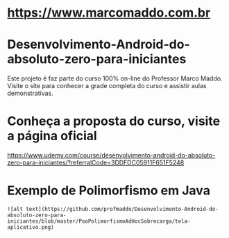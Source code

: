 https://www.marcomaddo.com.br
=============================

# Desenvolvimento-Android-do-absoluto-zero-para-iniciantes

Este projeto é faz parte do curso 100% on-line do Professor Marco Maddo.
Visite o site para conhecer a grade completa do curso e assistir aulas
demonstrativas.

# Conheça a proposta do curso, visite a página oficial

https://www.udemy.com/course/desenvolvimento-android-do-absoluto-zero-para-iniciantes/?referralCode=3DDFDC05911F651F5248

# Exemplo de Polimorfismo em Java

    ![alt text](https://github.com/profmaddo/Desenvolvimento-Android-do-absoluto-zero-para-iniciantes/blob/master/PooPolimorfismoAdHocSobrecarga/tela-aplicativo.png)
